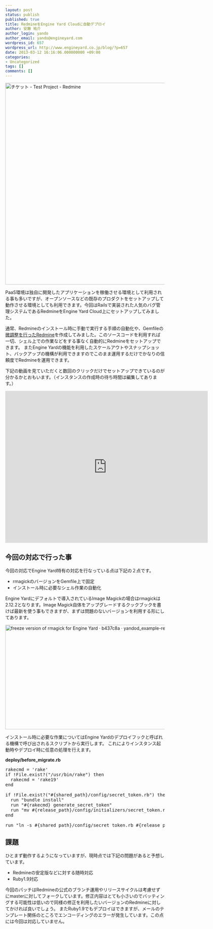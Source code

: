```yaml
---
layout: post
status: publish
published: true
title: RedmineをEngine Yard Cloudに自動デプロイ
author: 安藤 祐介
author_login: yando
author_email: yando@engineyard.com
wordpress_id: 657
wordpress_url: http://www.engineyard.co.jp/blog/?p=657
date: 2013-03-12 16:16:06.000000000 +09:00
categories:
- Uncategorized
tags: []
comments: []
---
```

<a href="http://www.engineyard.co.jp/blog/wp-content/uploads/2013/03/チケット-Test-Project-Redmine.jpg"><img src="http://www.engineyard.co.jp/blog/wp-content/uploads/2013/03/チケット-Test-Project-Redmine-1024x637.jpg" alt="チケット - Test Project - Redmine" width="1024" height="637" class="alignnone size-large wp-image-658" /></a>

PaaS環境は独自に開発したアプリケーションを稼働させる環境として利用される事も多いですが、オープンソースなどの既存のプロダクトをセットアップして動作させる環境としても利用できます。今回はRailsで実装された人気のバグ管理システムであるRedmineをEngine Yard Cloud上にセットアップしてみました。

通常、Redmineのインストール時に手動で実行する手順の自動化や、Gemfileの<a href="https://github.com/yandod/example-redmine" target="_blank">微調整を行ったRedmine</a>を作成してみました。このソースコードを利用すれば一切、シェル上での作業などをする事なく自動的にRedmineをセットアップできます。
またEngine Yardの機能を利用したスケールアウトやスナップショット、バックアップの機構が利用できますのでこのまま運用するだけでかなりの信頼度でRedmineを運用できます。

下記の動画を見ていただくと数回のクリックだけでセットアップできているのが分かるかとおもいます。（インスタンスの作成時の待ち時間は編集してあります。）

<iframe width="640" height="480" src="http://www.youtube.com/embed/eAth6BSZVQA?rel=0" frameborder="0" allowfullscreen></iframe>

<h2>今回の対応で行った事</h2>
今回の対応でEngine Yard特有の対応を行なっている点は下記の２点です。

<ul>
<li>rmagickのバージョンをGemfile上で固定</li>
<li>インストール時に必要なシェル作業の自動化</li>
</ul>

Engine Yardにデフォルトで導入されているImage Magickの場合はrmagickは2.12.2となります。Image Magick自体をアップグレードするクックブックを書けば最新を使う事もできますが、まずは問題のないバージョンを利用する形にしてあります。

<a href="http://www.engineyard.co.jp/blog/wp-content/uploads/2013/03/freeze-version-of-rmagick-for-Engine-Yard-·-b437c8a-·-yandod_example-redmine.jpg"><img src="http://www.engineyard.co.jp/blog/wp-content/uploads/2013/03/freeze-version-of-rmagick-for-Engine-Yard-·-b437c8a-·-yandod_example-redmine.jpg" alt="freeze version of rmagick for Engine Yard · b437c8a · yandod_example-redmine" width="936" height="330" class="alignnone size-full wp-image-667" /></a>

インストール時に必要な作業についてはEngine Yardのデプロイフックと呼ばれる機構で呼び出されるスクリプトから実行します。
これによりインスタンス起動時やデプロイ時に任意の処理を行えます。

<strong>deploy/before_migrate.rb</strong>
<pre lang="ruby">
rakecmd = 'rake'
if !File.exist?("/usr/bin/rake") then
  rakecmd = 'rake19'
end

if !File.exist?("#{shared_path}/config/secret_token.rb") then
  run "bundle install"
  run "#{rakecmd} generate_secret_token"
  run "mv #{release_path}/config/initializers/secret_token.rb #{shared_path}/config/secret_token.rb"
end

run "ln -s #{shared_path}/config/secret_token.rb #{release_path}/config/initializers/secret_token.rb"
</pre>

<h2>課題</h2>
ひとまず動作するようになっていますが、現時点では下記の問題があると予想しています。

<ul>
	<li>Redmineの安定版などに対する随時対応</li>
	<li>Ruby1.9対応</li>
</ul>

今回のパッチはRedmineの公式のブランチ運用やリリースサイクルは考慮せずにmasterに対してフォークしています。修正内容はとても小さいのでバッティングする可能性は低いので同様の修正を利用したいバージョンのRedmineに対してかければ良いでしょう。
またRuby1.9でもデプロイはできますが、メールのテンプレート関係のところでエンコーディングのエラーが発生しています。この点には今回は対応していません。


